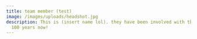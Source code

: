```yaml
---
title: team member (test)
image: /images/uploads/headshot.jpg
description: This is (insert name lol). they have been involved with the CFC for
  100 years now!
---
```

